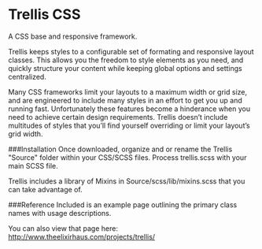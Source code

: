 # Trellis CSS
A CSS base and responsive framework.

Trellis keeps styles to a configurable set of formating and responsive layout classes. This allows you the freedom to style elements as you need, and quickly structure your content while keeping global options and settings centralized.

Many CSS frameworks limit your layouts to a maximum width or grid size, and are engineered to include many styles in an effort to get you up and running fast. Unfortunately these features become a hinderance when you need to achieve certain design requirements. Trellis doesn’t include multitudes of styles that you’ll find yourself overriding or limit your layout’s grid width.

###Installation
Once downloaded, organize and or rename the Trellis "Source" folder within your CSS/SCSS files. Process trellis.scss with your main SCSS file.

Trellis includes a library of Mixins in Source/scss/lib/mixins.scss that you can take advantage of.


###Reference
Included is an example page outlining the primary class names with usage descriptions. 

You can also view that page here: http://www.theelixirhaus.com/projects/trellis/
